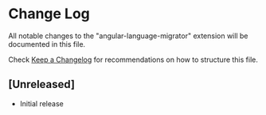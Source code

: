 # Change Log

All notable changes to the "angular-language-migrator" extension will be documented in this file.

Check [Keep a Changelog](http://keepachangelog.com/) for recommendations on how to structure this file.

## [Unreleased]

- Initial release